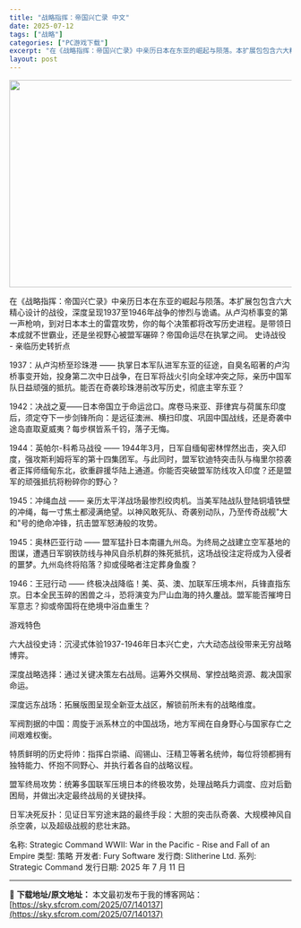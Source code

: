 ```yaml
---
title: "战略指挥：帝国兴亡录 中文"
date: 2025-07-12
tags: ["战略"]
categories: ["PC游戏下载"]
excerpt: "在《战略指挥：帝国兴亡录》中亲历日本在东亚的崛起与陨落。本扩展包包含六大精心设计的战役，深度呈现1937至1946年战争的惨烈与诡谲。从卢沟桥事变的第一声枪响，到对日本本土的雷霆攻势，你的每个决策都将改写历史进程。是带领日本成就不世霸业，还是坐视野心被盟军碾碎？帝国命运尽在执掌之间。 史诗战役 - &hellip;"
layout: post
---
```


<img class="aligncenter size-full wp-image-140138" src="https://sky.sfcrom.com/wp-content/uploads/2025/07/2025071205053963.webp" alt="" width="660" height="370" />

在《战略指挥：帝国兴亡录》中亲历日本在东亚的崛起与陨落。本扩展包包含六大精心设计的战役，深度呈现1937至1946年战争的惨烈与诡谲。从卢沟桥事变的第一声枪响，到对日本本土的雷霆攻势，你的每个决策都将改写历史进程。是带领日本成就不世霸业，还是坐视野心被盟军碾碎？帝国命运尽在执掌之间。
史诗战役 - 亲临历史转折点

1937：从卢沟桥至珍珠港 —— 执掌日本军队进军东亚的征途，自臭名昭著的卢沟桥事变开始，投身第二次中日战争，在日军将战火引向全球冲突之际，亲历中国军队日益顽强的抵抗。能否在奇袭珍珠港前改写历史，彻底主宰东亚？

1942：决战之夏——日本帝国立于命运岔口。席卷马来亚、菲律宾与荷属东印度后，须定夺下一步剑锋所向：是远征澳洲、横扫印度、巩固中国战线，还是奇袭中途岛直取夏威夷？每步棋皆系千钧，落子无悔。

1944：英帕尔-科希马战役 —— 1944年3月，日军自缅甸密林悍然出击，突入印度，强攻斯利姆将军的第十四集团军。与此同时，盟军钦迪特突击队与梅里尔掠袭者正挥师缅甸东北，欲重辟援华陆上通道。你能否突破盟军防线攻入印度？还是盟军的顽强抵抗将粉碎你的野心？

1945：冲绳血战 —— 亲历太平洋战场最惨烈绞肉机。当美军陆战队登陆铜墙铁壁的冲绳，每一寸焦土都浸满绝望。以神风敢死队、奇袭别动队，乃至传奇战舰"大和"号的绝命冲锋，抗击盟军怒涛般的攻势。

1945：奥林匹亚行动 —— 盟军猛扑日本南疆九州岛。为终局之战建立空军基地的图谋，遭遇日军钢铁防线与神风自杀机群的殊死抵抗，这场战役注定将成为入侵者的噩梦。九州岛终将陷落？抑或侵略者注定葬身鱼腹？

1946：王冠行动 —— 终极决战降临！美、英、澳、加联军压境本州，兵锋直指东京。日本全民玉碎的困兽之斗，恐将演变为尸山血海的持久鏖战。盟军能否摧垮日军意志？抑或帝国将在绝境中浴血重生？

游戏特色

六大战役史诗：沉浸式体验1937-1946年日本兴亡史，六大动态战役带来无穷战略博弈。

深度战略选择：通过关键决策左右战局。运筹外交棋局、掌控战略资源、裁决国家命运。

深度远东战场：拓展版图呈现全新亚太战区，解锁前所未有的战略维度。

军阀割据的中国：周旋于派系林立的中国战场，地方军阀在自身野心与国家存亡之间艰难权衡。

特质鲜明的历史将帅：指挥白崇禧、阎锡山、汪精卫等著名统帅，每位将领都拥有独特能力、怀抱不同野心、并执行着各自的战略议程。

盟军终局攻势：统筹多国联军压境日本的终极攻势，处理战略兵力调度、应对后勤困局，并做出决定最终战局的关键抉择。

日军决死反扑：见证日军穷途末路的最终手段：大胆的突击队奇袭、大规模神风自杀空袭，以及超级战舰的悲壮末路。

名称: Strategic Command WWII: War in the Pacific - Rise and Fall of an Empire
类型: 策略
开发者: Fury Software
发行商: Slitherine Ltd.
系列: Strategic Command
发行日期: 2025 年 7 月 11 日

---
📖 **下载地址/原文地址：** 本文最初发布于我的博客网站：[https://sky.sfcrom.com/2025/07/140137](https://sky.sfcrom.com/2025/07/140137)
